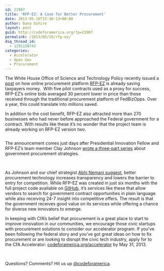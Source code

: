 ```yaml
---
id: 21987
title: 'RFP-EZ: A Case for Better Procurement'
date: 2013-05-16T15:30:13+00:00
author: Dana Oshiro
layout: post
guid: http://codeforamerica.org/?p=21987
permalink: /2013/05/16/rfp-ez/
dsq_thread_id:
  - 1291158743
categories:
  - Accelerator
  - Open Gov
  - Procurement
---
```

The White House Office of Science and Technology Policy recently issued a [post](http://www.whitehouse.gov/blog/2013/05/15/rfp-ez-delivers-savings-taxpayers-new-opportunities-small-business) on how online procurement platform [RFP-EZ](https://rfpez.sba.gov) is already saving taxpayers money.  With five pilot contracts used as a proxy for success, RFP-EZ&#8217;s online bids averaged 30 percent lower in price than those received through the traditional procurement platform of FedBizOpps. Over a year, this could translate into millions saved.

In addition to the cost benefit, RFP-EZ also attracted more than 270 businesses who had never before approached the Federal government for a contract. With results like these it&#8217;s no wonder that the project team is already working on RFP-EZ version two.

[<img class="size-full wp-image-21991 alignleft" title="RFP-EZ" src="http://codeforamerica.org/wp-content/uploads/2013/05/RFP-EZ1.jpg" alt="" />](http://codeforamerica.org/wp-content/uploads/2013/05/RFP-EZ1.jpg)

The announcement comes just days after Presidential Innovation Fellow and RFP-EZ&#8217;s team member Clay Johnson [wrote a three-part series](http://codeforamerica.org/author/clay-johnson/) about government procurement strategies.

&nbsp;

As Johnson and our chief strategist [Abhi Nemani suggest](http://codeforamerica.org/2013/05/07/towards-a-procurement-strategy/), better procurement technology increases transparency and lowers the barrier to entry for competition. While RFP-EZ was created in just six months with the full project code available on [GitHub](https://github.com/presidential-innovation-fellows/rfpez), it&#8217;s services like these that allow vendors to search for government contract opportunities in plain language while also receiving 24-7 insight into competitive offers. The result is that the government receives good value on its services while offering a chance for diverse new innovators to emerge.

In keeping with CfA&#8217;s belief that procurement is a great place to start to improve innovation in our communities, we encourage those civic startups with procurement solutions to consider our accelerator program. If you&#8217;ve been following the federal story and you&#8217;ve got great ideas on how to fix procurement or are looking to disrupt the civic tech industry, apply for to the CfA Accelerator: [codeforamerica.org/accelerator](http://codeforamerica.org/accelerator/#application) by May 31, 2013.

&nbsp;

Questions? Comments? Hit us up <a href="http://twitter.com/codeforamerica" target="_blank">@codeforamerica</a>.
